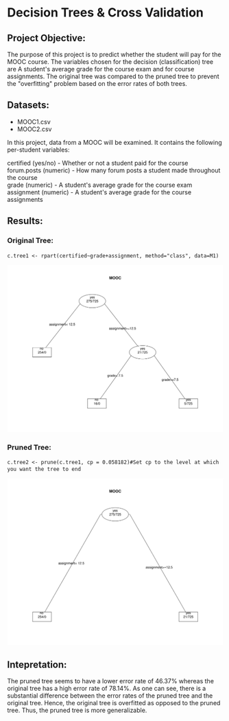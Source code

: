 # Decision Trees & Cross Validation

## Project Objective:

The purpose of this project is to predict whether the student will pay for the MOOC course. The variables chosen for the decision (classification) tree are A student's average grade for the course exam and for course assignments. The original tree was compared to the pruned tree to prevent the "overfitting" problem based on the error rates of both trees.

## Datasets:

  * MOOC1.csv
  * MOOC2.csv
  
In this project, data from a MOOC will be examined. It contains the following per-student variables:

certified (yes/no) - Whether or not a student paid for the course  
forum.posts (numeric) - How many forum posts a student made throughout the course  
grade (numeric) - A student's average grade for the course exam  
assignment (numeric) - A student's average grade for the course assignments  

## Results:

### Original Tree:

```
c.tree1 <- rpart(certified~grade+assignment, method="class", data=M1)
```
![tree1](https://github.com/lizarova777/assignment6/blob/master/tree1.png)

### Pruned Tree:
```
c.tree2 <- prune(c.tree1, cp = 0.058182)#Set cp to the level at which you want the tree to end
```
![tree2](https://github.com/lizarova777/assignment6/blob/master/tree2.png)

## Intepretation:

The pruned tree seems to have a lower error rate of 46.37% whereas the original tree has a high error rate of 78.14%. As one can see, there is a substantial difference between the error rates of the pruned tree and the original tree. Hence, the original tree is overfitted as opposed to the pruned tree. Thus, the pruned tree is more generalizable. 